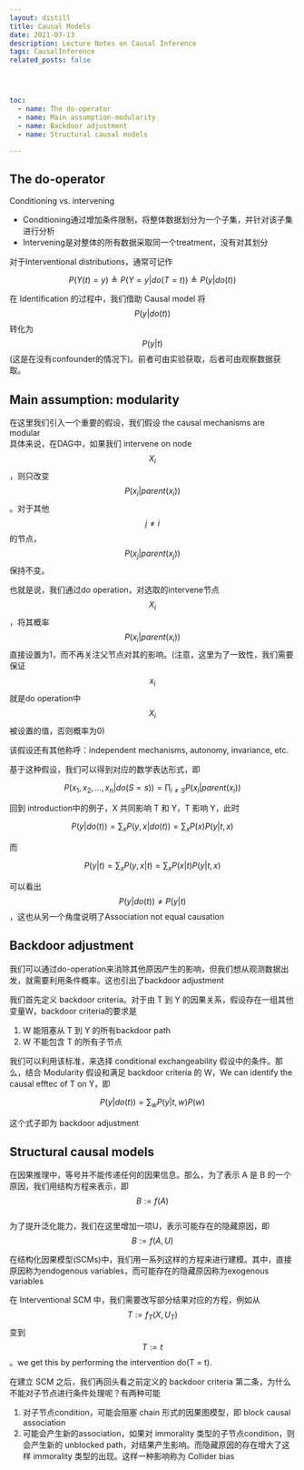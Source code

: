 ```yaml
---
layout: distill
title: Causal Models
date: 2021-07-13
description: Lecture Notes on Causal Inference
tags: CausalInference
related_posts: false




toc:
  - name: The do-operator
  - name: Main assumption-modularity
  - name: Backdoor adjustment
  - name: Structural causal models

---
```




## The do-operator
Conditioning vs. intervening
* Conditioning通过增加条件限制，将整体数据划分为一个子集，并针对该子集进行分析
* Intervening是对整体的所有数据采取同一个treatment，没有对其划分

对于Interventional distributions，通常可记作

$$P(Y (t) = y) \triangleq P(Y = y \vert do(T = t)) \triangleq P(y \vert do(t))$$

在 Identification 的过程中，我们借助 Causal model 将 $$P(y\vert do(t))$$ 转化为 $$P(y\vert t)$$ (这是在没有confounder的情况下)。前者可由实验获取，后者可由观察数据获取。

## Main assumption: modularity
在这里我们引入一个重要的假设，我们假设 the causal mechanisms are modular  
具体来说，在DAG中，如果我们 intervene on node $$X_i$$，则只改变$$P(x_i\vert parent(x_i))$$。对于其他 $$j \neq i$$ 的节点，$$P(x_j\vert parent(x_j))$$保持不变。

也就是说，我们通过do operation，对选取的intervene节点 $$X_i$$，将其概率$$P(x_i\vert parent(x_i))$$直接设置为1，而不再关注父节点对其的影响。(注意，这里为了一致性，我们需要保证$$x_i$$就是do operation中$$X_i$$被设置的值，否则概率为0)

该假设还有其他称呼：independent mechanisms, autonomy, invariance, etc.

基于这种假设，我们可以得到对应的数学表达形式，即

$$P(x_1,x_2,...,x_n\vert do(S=s)) = \prod_{i\neq S}P(x_i\vert parent(x_i))$$

回到 introduction中的例子，X 共同影响 T 和 Y，T 影响 Y，此时

$$P(y\vert do(t)) = \sum_xP(y,x\vert do(t)) = \sum_xP(x)P(y\vert t,x)$$

而

$$P(y\vert t) = \sum_xP(y,x\vert t) = \sum_xP(x\vert t)P(y\vert t,x)$$

可以看出$$P(y\vert do(t))\neq P(y\vert t)$$，这也从另一个角度说明了Association not equal causation


## Backdoor adjustment
我们可以通过do-operation来消除其他原因产生的影响，但我们想从观测数据出发，就需要利用条件概率。这也引出了backdoor adjustment

我们首先定义 backdoor criteria。对于由 T 到 Y 的因果关系，假设存在一组其他变量W，backdoor criteria的要求是
1. W 能阻塞从 T 到 Y 的所有backdoor path
2. W 不能包含 T 的所有子节点  

我们可以利用该标准，来选择 conditional exchangeability 假设中的条件。那么，结合 Modularity 假设和满足 backdoor criteria 的 W，We can identify the causal efftec of T on Y，即

$$P(y \vert do(t)) = \sum_w P(y | t, w) P(w)$$

这个式子即为 backdoor adjustment


## Structural causal models
在因果推理中，等号并不能传递任何的因果信息。那么，为了表示 A 是 B 的一个原因，我们用结构方程来表示，即 $$B:=f(A)$$  
为了提升泛化能力，我们在这里增加一项U，表示可能存在的隐藏原因，即$$B:=f(A, U)$$

在结构化因果模型(SCMs)中，我们用一系列这样的方程来进行建模。其中，直接原因称为endogenous variables，而可能存在的隐藏原因称为exogenous variables

在 Interventional SCM 中，我们需要改写部分结果对应的方程，例如从$$T := f_T (X, U_T)$$ 变到 $$T:=t$$。we get this by performing the intervention do(T = t).

在建立 SCM 之后，我们再回头看之前定义的 backdoor criteria 第二条，为什么不能对子节点进行条件处理呢？有两种可能
1. 对子节点condition，可能会阻塞 chain 形式的因果图模型，即 block causal association
2. 可能会产生新的association，如果对 immorality 类型的子节点condition，则会产生新的 unblocked path，对结果产生影响。而隐藏原因的存在增大了这样 immorality 类型的出现。这样一种影响称为 Collider bias


